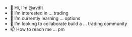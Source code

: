 - 👋 Hi, I’m @avdlt
- 👀 I’m interested in ... trading
- 🌱 I’m currently learning ... options
- 💞️ I’m looking to collaborate build a ... trading community
- 📫 How to reach me ... pm

<!---
avdlt/avdlt is a ✨ special ✨ repository because its `README.md` (this file) appears on your GitHub profile.
You can click the Preview link to take a look at your changes.
--->

